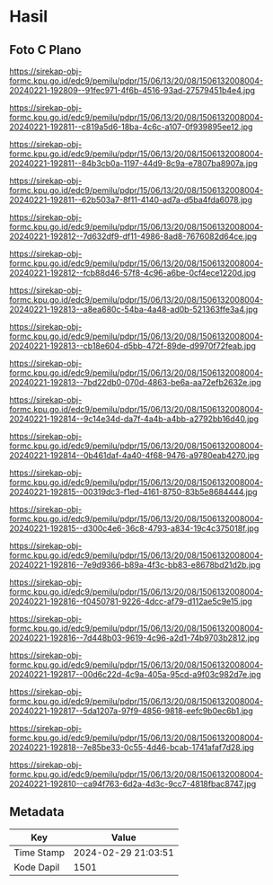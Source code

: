 # Hasil

## Foto C Plano

https://sirekap-obj-formc.kpu.go.id/edc9/pemilu/pdpr/15/06/13/20/08/1506132008004-20240221-192809--91fec971-4f6b-4516-93ad-27579451b4e4.jpg

https://sirekap-obj-formc.kpu.go.id/edc9/pemilu/pdpr/15/06/13/20/08/1506132008004-20240221-192811--c819a5d6-18ba-4c6c-a107-0f939895ee12.jpg

https://sirekap-obj-formc.kpu.go.id/edc9/pemilu/pdpr/15/06/13/20/08/1506132008004-20240221-192811--84b3cb0a-1197-44d9-8c9a-e7807ba8907a.jpg

https://sirekap-obj-formc.kpu.go.id/edc9/pemilu/pdpr/15/06/13/20/08/1506132008004-20240221-192811--62b503a7-8f11-4140-ad7a-d5ba4fda6078.jpg

https://sirekap-obj-formc.kpu.go.id/edc9/pemilu/pdpr/15/06/13/20/08/1506132008004-20240221-192812--7d632df9-df11-4986-8ad8-7676082d64ce.jpg

https://sirekap-obj-formc.kpu.go.id/edc9/pemilu/pdpr/15/06/13/20/08/1506132008004-20240221-192812--fcb88d46-57f8-4c96-a6be-0cf4ece1220d.jpg

https://sirekap-obj-formc.kpu.go.id/edc9/pemilu/pdpr/15/06/13/20/08/1506132008004-20240221-192813--a8ea680c-54ba-4a48-ad0b-521363ffe3a4.jpg

https://sirekap-obj-formc.kpu.go.id/edc9/pemilu/pdpr/15/06/13/20/08/1506132008004-20240221-192813--cb18e604-d5bb-472f-89de-d9970f72feab.jpg

https://sirekap-obj-formc.kpu.go.id/edc9/pemilu/pdpr/15/06/13/20/08/1506132008004-20240221-192813--7bd22db0-070d-4863-be6a-aa72efb2632e.jpg

https://sirekap-obj-formc.kpu.go.id/edc9/pemilu/pdpr/15/06/13/20/08/1506132008004-20240221-192814--9c14e34d-da7f-4a4b-a4bb-a2792bb16d40.jpg

https://sirekap-obj-formc.kpu.go.id/edc9/pemilu/pdpr/15/06/13/20/08/1506132008004-20240221-192814--0b461daf-4a40-4f68-9476-a9780eab4270.jpg

https://sirekap-obj-formc.kpu.go.id/edc9/pemilu/pdpr/15/06/13/20/08/1506132008004-20240221-192815--00319dc3-f1ed-4161-8750-83b5e8684444.jpg

https://sirekap-obj-formc.kpu.go.id/edc9/pemilu/pdpr/15/06/13/20/08/1506132008004-20240221-192815--d300c4e6-36c8-4793-a834-19c4c375018f.jpg

https://sirekap-obj-formc.kpu.go.id/edc9/pemilu/pdpr/15/06/13/20/08/1506132008004-20240221-192816--7e9d9366-b89a-4f3c-bb83-e8678bd21d2b.jpg

https://sirekap-obj-formc.kpu.go.id/edc9/pemilu/pdpr/15/06/13/20/08/1506132008004-20240221-192816--f0450781-9226-4dcc-af79-d112ae5c9e15.jpg

https://sirekap-obj-formc.kpu.go.id/edc9/pemilu/pdpr/15/06/13/20/08/1506132008004-20240221-192816--7d448b03-9619-4c96-a2d1-74b9703b2812.jpg

https://sirekap-obj-formc.kpu.go.id/edc9/pemilu/pdpr/15/06/13/20/08/1506132008004-20240221-192817--00d6c22d-4c9a-405a-95cd-a9f03c982d7e.jpg

https://sirekap-obj-formc.kpu.go.id/edc9/pemilu/pdpr/15/06/13/20/08/1506132008004-20240221-192817--5da1207a-97f9-4856-9818-eefc9b0ec6b1.jpg

https://sirekap-obj-formc.kpu.go.id/edc9/pemilu/pdpr/15/06/13/20/08/1506132008004-20240221-192818--7e85be33-0c55-4d46-bcab-1741afaf7d28.jpg

https://sirekap-obj-formc.kpu.go.id/edc9/pemilu/pdpr/15/06/13/20/08/1506132008004-20240221-192810--ca94f763-6d2a-4d3c-9cc7-4818fbac8747.jpg


## Metadata

| Key        | Value               |
| ---------- | ------------------- |
| Time Stamp | 2024-02-29 21:03:51 |
| Kode Dapil | 1501                |



